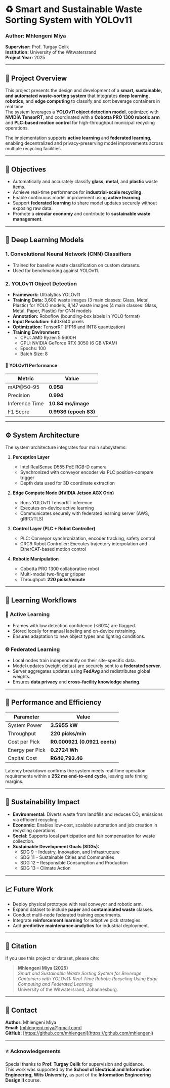 # ♻️ Smart and Sustainable Waste Sorting System with YOLOv11

### Author: Mhlengeni Miya  
**Supervisor:** Prof. Turgay Celik  
**Institution:** University of the Witwatersrand  
**Project Year:** 2025  

---

## 📘 Project Overview

This project presents the design and development of a **smart, sustainable, and automated waste-sorting system** that integrates **deep learning**, **robotics**, and **edge computing** to classify and sort beverage containers in real time.  
The system leverages a **YOLOv11 object detection model**, optimized with **NVIDIA TensorRT**, and coordinated with a **Cobotta PRO 1300 robotic arm** and **PLC-based motion control** for high-throughput municipal recycling operations.

The implementation supports **active learning** and **federated learning**, enabling decentralized and privacy-preserving model improvements across multiple recycling facilities.

---

## 🎯 Objectives

- Automatically and accurately classify **glass**, **metal**, and **plastic** waste items.  
- Achieve real-time performance for **industrial-scale recycling**.  
- Enable continuous model improvement using **active learning**.  
- Support **federated learning** to share model updates securely without exposing raw data.  
- Promote a **circular economy** and contribute to **sustainable waste management**.

---

## 🧠 Deep Learning Models

### 1. **Convolutional Neural Network (CNN) Classifiers**
- Trained for baseline waste classification on custom datasets.  
- Used for benchmarking against YOLOv11.  

### 2. **YOLOv11 Object Detection**
- **Framework:** Ultralytics YOLOv11  
- **Training Data:** 3,600 waste images (3 main classes: Glass, Metal, Plastic) for YOLO models, 8,147 waste images (4 main classes: Glass, Metal, Paper, Plastic) for CNN models  
- **Annotation:** Roboflow (bounding-box labels in YOLO format)  
- **Input Resolution:** 640×640 pixels  
- **Optimization:** TensorRT (FP16 and INT8 quantization)  
- **Training Environment:**
  - CPU: AMD Ryzen 5 5600H  
  - GPU: NVIDIA GeForce RTX 3050 (6 GB VRAM)  
  - Epochs: 100  
  - Batch Size: 8  

#### 🧩 YOLOv11 Performance
| Metric | Value |
|--------|--------|
| mAP@50–95 | **0.958** |
| Precision | **0.994** |
| Inference Time | **10.84 ms/image** |
| F1 Score | **0.9936 (epoch 83)** |

---

## ⚙️ System Architecture

The system architecture integrates four main subsystems:

1. **Perception Layer**  
   - Intel RealSense D555 PoE RGB-D camera  
   - Synchronized with conveyor encoder via PLC position-compare trigger  
   - Depth data used for 3D coordinate extraction  

2. **Edge Compute Node (NVIDIA Jetson AGX Orin)**  
   - Runs YOLOv11 TensorRT inference  
   - Executes on-device active learning  
   - Communicates securely with federated learning server (AWS, gRPC/TLS)

3. **Control Layer (PLC + Robot Controller)**  
   - PLC: Conveyor synchronization, encoder tracking, safety control  
   - CRC9 Robot Controller: Executes trajectory interpolation and EtherCAT-based motion control  

4. **Robotic Manipulation**  
   - Cobotta PRO 1300 collaborative robot  
   - Multi-modal two-finger gripper  
   - Throughput: **220 picks/minute**

---

## 🔁 Learning Workflows

### 🧩 Active Learning
- Frames with low detection confidence (<60%) are flagged.  
- Stored locally for manual labeling and on-device retraining.  
- Ensures adaptation to new object types and lighting conditions.

### 🌐 Federated Learning
- Local nodes train independently on their site-specific data.  
- Model updates (weight deltas) are securely sent to a **federated server**.  
- Server aggregates updates using **FedAvg** and redistributes global weights.  
- Ensures **data privacy** and **cross-facility knowledge sharing**.

---

## 🔋 Performance and Efficiency

| Parameter | Value |
|------------|--------|
| System Power | **3.5955 kW** |
| Throughput | **220 picks/min** |
| Cost per Pick | **R0.000921 (0.0921 cents)** |
| Energy per Pick | **0.2724 Wh** |
| Capital Cost | **R646,793.46** |

Latency breakdown confirms the system meets real-time operation requirements within a **252 ms end-to-end cycle**, leaving safe timing margins.

---

## 🌱 Sustainability Impact

- **Environmental:** Diverts waste from landfills and reduces CO₂ emissions via efficient recycling.  
- **Economic:** Enables low-cost, scalable automation and job creation in recycling operations.  
- **Social:** Supports local participation and fair compensation for waste collection.  
- **Sustainable Development Goals (SDGs):**  
  - SDG 9 – Industry, Innovation, and Infrastructure  
  - SDG 11 – Sustainable Cities and Communities  
  - SDG 12 – Responsible Consumption and Production  
  - SDG 13 – Climate Action  

---

## 📈 Future Work

- Deploy physical prototype with real conveyor and robotic arm.  
- Expand dataset to include **paper** and **contaminated waste** classes.  
- Conduct multi-node federated training experiments.  
- Integrate **reinforcement learning** for adaptive pick strategies.  
- Add **predictive maintenance analytics** for industrial deployment.

---

## 📜 Citation

If you use this project or dataset, please cite:

> **Mhlengeni Miya (2025)**  
> *Smart and Sustainable Waste Sorting System for Beverage Containers with YOLOv11: Real-Time Robotic Recycling Using Edge Computing and Federated Learning.*  
> University of the Witwatersrand, Johannesburg.

---

## 📧 Contact

**Author:** Mhlengeni Miya  
**Email:** [mhlengeni.miya@gmail.com]  
**GitHub:** [https://github.com/mhlengeni](https://github.com/mhlengeni)

---

### ⭐ Acknowledgements
Special thanks to **Prof. Turgay Celik** for supervision and guidance.  
This work was supported by the **School of Electrical and Information Engineering, Wits University**, as part of the **Information Engineering Design II** course.
